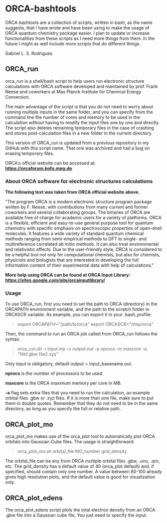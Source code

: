 # ORCA-bashtools

ORCA bashtools are a collection of scripts, written in bash, as the name suggests, that I have wrote and have been using to make the usage of ORCA quantum chemistry package easier. I plan to update or increase functionalities from these scripts as I need more things from them. In the future I might as well include more scripts that do different things.

Gabriel L. S. Rodrigues

## ORCA_run

orca_run is a shell/bash script to help users run electronic structure calculations with ORCA software developed and maintained by prof. Frank Neese and coworkers at Max Planck Institute for Chemical Energy Conversion. 

The main advantage of the script is that you do not need to worry about running multiple inputs in the same folder, and you can specify from the command line the number of cores and memory to be used in the calculation without having to modify the input files one by one and directly. The script also deletes remaining temporary files in the case of crashing and stores post-calculation files in a new folder in the current directory.

This version of ORCA_run is updated from a previous repository in my GitHub with this script name. That one was archived and had a bug on erasing temporary files.

ORCA's official website can be accessed at: **https://orcaforum.kofo.mpg.de**

### About ORCA software for electronic structures calculations

**The following text was taken from ORCA official website above.**

"The program ORCA is a modern electronic structure program package written by F. Neese, with contributions from many current and former coworkers and several collaborating groups. The binaries of ORCA are available free of charge for academic users for a variety of platforms.
ORCA is a flexible, efficient and easy-to-use general purpose tool for quantum chemistry with specific emphasis on spectroscopic properties of open-shell molecules. It features a wide variety of standard quantum chemical methods ranging from semi-empirical methods to DFT to single- and multireference correlated ab initio methods. It can also treat environmental and relativistic effects.
Due to the user-friendly style, ORCA is considered to be a helpful tool not only for computational chemists, but also for chemists, physicists and biologists that are interested in developing the full information content of their experimental data with help of calculations."

**More help using ORCA can be found at ORCA Input Library: https://sites.google.com/site/orcainputlibrary/**

### Usage

To use ORCA_run, first you need to set the path to ORCA (directory) in the ORCAPATH environment variable, and the path to the scratch folder in ORCASCR variable. As example, you can export it in your .bash_profile:

> export ORCAPATH="/path/to/orca"
> export ORCASCR="/tmp/orca"

Then, the command to run an ORCA job called from ORCA_run follows the syntax:

> orca_run.sh -i input.inp -o output.out -p nprocs -m maxcore -a "file1.gbw file2.xyz"

Only input is obligatory, default output = input_basename.out.

**nprocs** is the number of processors to be used

**maxcore** is the ORCA maximum memory per core in MB.

**-a** flag sets extra files that you need to run the calculation, as example orbital files .gbw or .xyz files. If it is more than one file, make sure to put them in double quotes. Remember that they do not need to be in the same directory, as long as you specify the full or relative path.

## ORCA_plot_mo

orca_plot_mo makes use of the orca_plot tool to automatically plot ORCA orbitals into Gaussian Cube files. The usage is straightforward:

> orca_plot_mo.sh orbital_file MO_number grid_density

The orbital_file can be any from ORCA multiple orbital files .gbw, .uno, .qro, etc. The grid_density has a default value of 40 (orca_plot default) and, if specified, should contain only one number. A value between 80-100 already gives high resolution plots, and the default value is good for visualization only.

## ORCA_plot_edens

The orca_plot_edens script plots the total electron density from an ORCA .gbw file into a Gaussian cube file. You just need to specify the input.